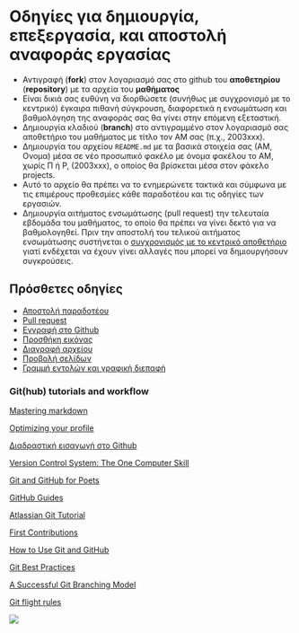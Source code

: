 # Οδηγίες για δημιουργία, επεξεργασία, και αποστολή αναφοράς εργασίας 

* Αντιγραφή (**fork**) στον λογαριασμό σας στο github του **αποθετηρίου** (**repository**) με τα αρχεία του **μαθήματος** 
* Είναι δικιά σας ευθύνη να διορθώσετε (συνήθως με συγχρονισμό με το κεντρικό) έγκαιρα πιθανή σύγκρουση, διαφορετικά η ενσωμάτωση και βαθμολόγηση της αναφοράς σας θα γίνει στην επόμενη εξεταστική.
* Δημιουργία κλαδιού (**branch**) στο αντιγραμμένο στον λογαριασμό σας αποθετήριο του μαθήματος με τίτλο τον ΑΜ σας (π.χ., 2003xxx).
* Δημιουργία του αρχείου `README.md` με τα βασικά στοιχεία σας (ΑΜ, Ονομα) μέσα σε νέο προσωπικό φακέλο με όνομα φακέλου το ΑΜ, χωρίς Π ή Ρ, (2003xxx), ο οποίος θα βρίσκεται μέσα στον φάκελο projects. 
* Αυτό το αρχείο θα πρέπει να το ενημερώνετε τακτικά και σύμφωνα με τις επιμέρους προθεσμίες κάθε παραδοτέου και τις οδηγίες των εργασιών.
* Δημιουργία αιτήματος ενσωμάτωσης (pull request) την τελευταία εβδομάδα του μαθήματος, το οποίο θα πρέπει να γίνει δεκτό για να βαθμολογηθεί. Πριν την αποστολή του τελικού αιτήματος ενσωμάτωσης συστήνεται ο [συγχρονισμός με το κεντρικό αποθετήριο](https://docs.github.com/en/pull-requests/collaborating-with-pull-requests/working-with-forks/syncing-a-fork) γιατί ενδέχεται να έχουν γίνει αλλαγές που μπορεί να δημιουργήσουν συγκρούσεις.

## Πρόσθετες οδηγίες

* [Αποστολή παραδοτέου](https://github.com/Technologia-Logismikou-UoWM/sw.github.io/submit)
* [Pull request](https://github.com/Technologia-Logismikou-UoWM/sw.github.io/pullrequest/)
* [Εγγραφή στο Github](https://github.com/Technologia-Logismikou-UoWM/sw.github.io/register/)
* [Προσθήκη εικόνας](https://github.com/Technologia-Logismikou-UoWM/sw.github.io/image/)
* [Διαγραφή αρχείου](https://github.com/Technologia-Logismikou-UoWM/sw.github.io/delete/)
* [Προβολή σελίδων](https://github.com/Technologia-Logismikou-UoWM/sw.github.io/pages/)
* [Γραμμή εντολών και γραφική διεπαφή](https://github.com/Technologia-Logismikou-UoWM/sw.github.io/github/)

### Git(hub) tutorials and workflow

[Mastering markdown](https://guides.github.com/features/mastering-markdown/)

[Optimizing your profile](https://github.community/t/optimizing-your-github-profile/)

[Διαδραστική εισαγωγή στο Github](https://github.com/marketplace/github-learning-lab)

[Version Control System: The One Computer Skill](https://ambrevar.xyz/vcs/index.html)

[Git and GitHub for Poets](https://www.youtube.com/watch?v=BCQHnlnPusY)

[GitHub Guides](https://guides.github.com)

[Atlassian Git Tutorial](https://www.atlassian.com/git)

[First Contributions](https://github.com/firstcontributions/first-contributions)

[How to Use Git and GitHub](https://www.udacity.com/course/ud775)

[Git Best Practices](https://sethrobertson.github.io/GitBestPractices/)

[A Successful Git Branching Model](http://nvie.com/posts/a-successful-git-branching-model/)

[Git flight rules](https://github.com/k88hudson/git-flight-rules)

![](https://imgs.xkcd.com/comics/git.png?raw=true)
